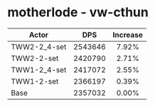 # motherlode - vw-cthun
| Actor | DPS | Increase |
|---|:---:|:---:|
|TWW2-2_4-set|2543646|7.92%|
|TWW2-2-set|2420790|2.71%|
|TWW1-2_4-set|2417072|2.55%|
|TWW1-2-set|2366197|0.39%|
|Base|2357032|0.00%|
